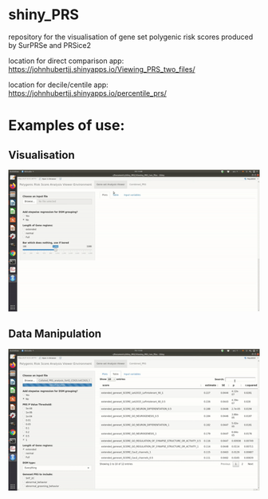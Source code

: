 # shiny_PRS

repository for the visualisation of gene set polygenic risk scores produced by SurPRSe and PRSice2

location for direct comparison app:  https://johnhubertjj.shinyapps.io/Viewing_PRS_two_files/

location for decile/centile app: https://johnhubertjj.shinyapps.io/percentile_prs/

# Examples of use:
## Visualisation

![](/Viewing_PRS_two_files/ezgif.com-video-to-gif.gif)

## Data Manipulation

![](/Viewing_PRS_two_files/data_manipulation.gif)
